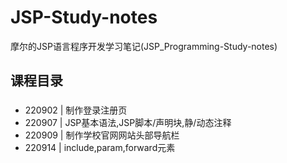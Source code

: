 # JSP-Study-notes
摩尔的JSP语言程序开发学习笔记(JSP_Programming-Study-notes)

## 课程目录
###
* 220902 | 制作登录注册页
* 220907 | JSP基本语法,JSP脚本/声明块,静/动态注释
* 220909 | 制作学校官网网站头部导航栏
* 220914 | include,param,forward元素